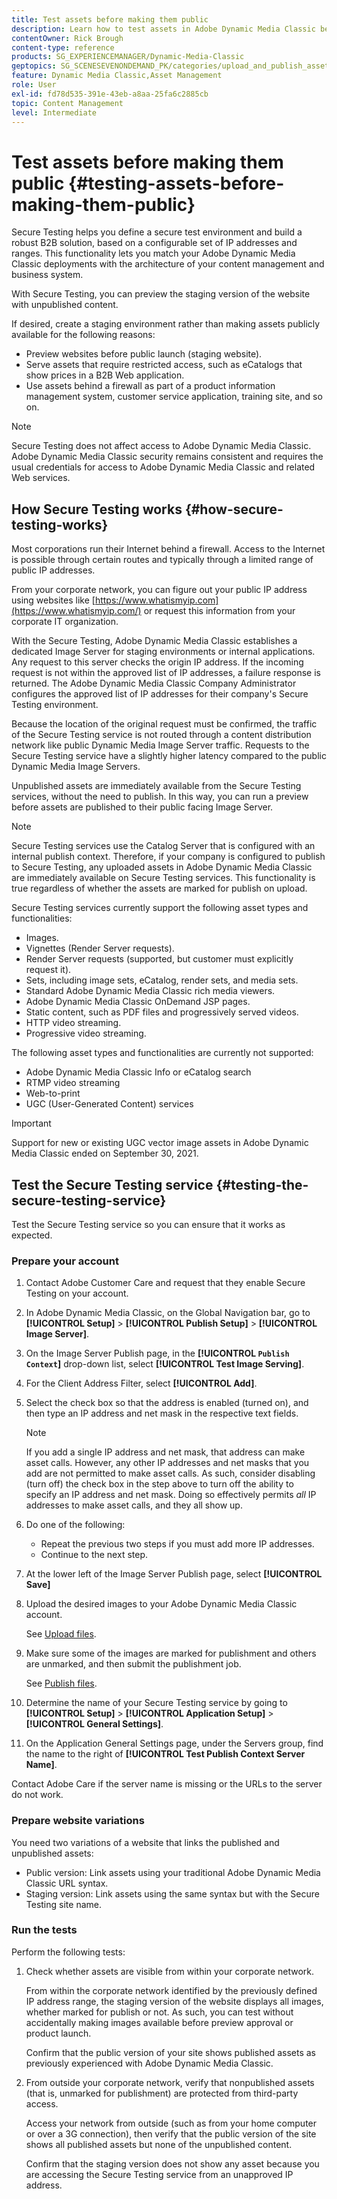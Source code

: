 ```yaml
---
title: Test assets before making them public
description: Learn how to test assets in Adobe Dynamic Media Classic before making them public.
contentOwner: Rick Brough
content-type: reference
products: SG_EXPERIENCEMANAGER/Dynamic-Media-Classic
geptopics: SG_SCENESEVENONDEMAND_PK/categories/upload_and_publish_assets
feature: Dynamic Media Classic,Asset Management
role: User
exl-id: fd78d535-391e-43eb-a8aa-25fa6c2885cb
topic: Content Management
level: Intermediate
---
```

# Test assets before making them public {#testing-assets-before-making-them-public}

Secure Testing helps you define a secure test environment and build a robust B2B solution, based on a configurable set of IP addresses and ranges. This functionality lets you match your Adobe Dynamic Media Classic deployments with the architecture of your content management and business system.

With Secure Testing, you can preview the staging version of the website with unpublished content.

If desired, create a staging environment rather than making assets publicly available for the following reasons:

* Preview websites before public launch (staging website).
* Serve assets that require restricted access, such as eCatalogs that show prices in a B2B Web application.
* Use assets behind a firewall as part of a product information management system, customer service application, training site, and so on.

>[!NOTE]
>
>Secure Testing does not affect access to Adobe Dynamic Media Classic. Adobe Dynamic Media Classic security remains consistent and requires the usual credentials for access to Adobe Dynamic Media Classic and related Web services.

## How Secure Testing works {#how-secure-testing-works}

Most corporations run their Internet behind a firewall. Access to the Internet is possible through certain routes and typically through a limited range of public IP addresses.

From your corporate network, you can figure out your public IP address using websites like [https://www.whatismyip.com](https://www.whatismyip.com/) or request this information from your corporate IT organization.

With the Secure Testing, Adobe Dynamic Media Classic establishes a dedicated Image Server for staging environments or internal applications. Any request to this server checks the origin IP address. If the incoming request is not within the approved list of IP addresses, a failure response is returned. The Adobe Dynamic Media Classic Company Administrator configures the approved list of IP addresses for their company's Secure Testing environment.

Because the location of the original request must be confirmed, the traffic of the Secure Testing service is not routed through a content distribution network like public Dynamic Media Image Server traffic. Requests to the Secure Testing service have a slightly higher latency compared to the public Dynamic Media Image Servers.

Unpublished assets are immediately available from the Secure Testing services, without the need to publish. In this way, you can run a preview before assets are published to their public facing Image Server.

>[!NOTE]
>
>Secure Testing services use the Catalog Server that is configured with an internal publish context. Therefore, if your company is configured to publish to Secure Testing, any uploaded assets in Adobe Dynamic Media Classic are immediately available on Secure Testing services. This functionality is true regardless of whether the assets are marked for publish on upload.

Secure Testing services currently support the following asset types and functionalities:

<!-- 

Comment Type: remark
Last Modified By: unknown unknown 
Last Modified Date: 

<p>Added videos to list below 9/11/2012. Moved "Render Server requests" from unsupported to supported, listed below on 3/15/2016 as per email from Cynthia March 11, 2016)</p>

 -->

* Images.
* Vignettes (Render Server requests).
* Render Server requests (supported, but customer must explicitly request it).
* Sets, including image sets, eCatalog, render sets, and media sets.
* Standard Adobe Dynamic Media Classic rich media viewers.
* Adobe Dynamic Media Classic OnDemand JSP pages.
* Static content, such as PDF files and progressively served videos.
* HTTP video streaming.
* Progressive video streaming.

The following asset types and functionalities are currently not supported:

* Adobe Dynamic Media Classic Info or eCatalog search
* RTMP video streaming
* Web-to-print
* UGC (User-Generated Content) services

>[!IMPORTANT]
>
>Support for new or existing UGC vector image assets in Adobe Dynamic Media Classic ended on September 30, 2021.

## Test the Secure Testing service {#testing-the-secure-testing-service}

Test the Secure Testing service so you can ensure that it works as expected.

<!-- >[!NOTE]
>
>*If you do not mention any IPs under **[!UICONTROL Setup]** > **[!UICONTROL Application Setup]** > **[!UICONTROL Publish Setup]** > **[!UICONTROL Image Server]** > **[!UICONTROL Test Image Service]***: If you add an IP only, that IP is able to call the assets and no other IP are allowed to make the calls. As long there is no IP mentioned under that section, all IPs are allowed to make the calls for the assets, and they show up. -->

### Prepare your account

<!-- 

Comment Type: remark
Last Modified By: unknown unknown 
Last Modified Date: 

<p>RB: Rewrote entire steps under "Prepare your account" 9/10/2012</p>

 -->

1. Contact Adobe Customer Care and request that they enable Secure Testing on your account.
1. In Adobe Dynamic Media Classic, on the Global Navigation bar, go to **[!UICONTROL Setup]** > **[!UICONTROL Publish Setup]** > **[!UICONTROL Image Server]**.
1. On the Image Server Publish page, in the **[!UICONTROL `Publish Context`]** drop-down list, select **[!UICONTROL Test Image Serving]**.
1. For the Client Address Filter, select **[!UICONTROL Add]**.
1. Select the check box so that the address is enabled (turned on), and then type an IP address and net mask in the respective text fields.

   >[!NOTE]
   >
   >If you add a single IP address and net mask, that address can make asset calls. However, any other IP addresses and net masks that you add are not permitted to make asset calls. As such, consider disabling (turn off) the check box in the step above to turn off the ability to specify an IP address and net mask. Doing so effectively permits *all* IP addresses to make asset calls, and they all show up.

1. Do one of the following:
   * Repeat the previous two steps if you must add more IP addresses.
   * Continue to the next step.
1. At the lower left of the Image Server Publish page, select **[!UICONTROL Save]**
1. Upload the desired images to your Adobe Dynamic Media Classic account.

   See [Upload files](uploading-files.md#uploading_files).

1. Make sure some of the images are marked for publishment and others are unmarked, and then submit the publishment job.

   See [Publish files](publishing-files.md#publishing_files).

1. Determine the name of your Secure Testing service by going to **[!UICONTROL Setup]** > **[!UICONTROL Application Setup]** > **[!UICONTROL General Settings]**. 
1. On the Application General Settings page, under the Servers group, find the name to the right of **[!UICONTROL Test Publish Context Server Name]**.

Contact Adobe Care if the server name is missing or the URLs to the server do not work.

### Prepare website variations

You need two variations of a website that links the published and unpublished assets:

* Public version: Link assets using your traditional Adobe Dynamic Media Classic URL syntax.
* Staging version: Link assets using the same syntax but with the Secure Testing site name.

### Run the tests

Perform the following tests:

1. Check whether assets are visible from within your corporate network.

   From within the corporate network identified by the previously defined IP address range, the staging version of the website displays all images, whether marked for publish or not. As such, you can test without accidentally making images available before preview approval or product launch.

   Confirm that the public version of your site shows published assets as previously experienced with Adobe Dynamic Media Classic.

1. From outside your corporate network, verify that nonpublished assets (that is, unmarked for publishment) are protected from third-party access.

   Access your network from outside (such as from your home computer or over a 3G connection), then verify that the public version of the site shows all published assets but none of the unpublished content.

   Confirm that the staging version does not show any asset because you are accessing the Secure Testing service from an unapproved IP address.
